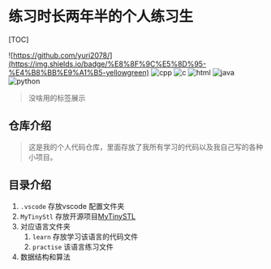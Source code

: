 # 练习时长两年半的个人练习生

[TOC]

![https://github.com/yuri2078/](https://img.shields.io/badge/%E8%8F%9C%E5%8D%95-%E4%B8%BB%E9%A1%B5-yellowgreen) ![cpp](https://img.shields.io/badge/yuri-cpp-yellowgreen) ![c](https://img.shields.io/badge/yuri-c%E8%AF%AD%E8%A8%80-yellowgreen) ![html](https://img.shields.io/badge/yuri-html-yellowgreen) ![java](https://img.shields.io/badge/yuri-java-yellowgreen) ![python](https://img.shields.io/badge/yuri-python-yellowgreen)

> 没啥用的标签展示

## 仓库介绍

> 这是我的个人代码仓库，里面存放了我所有学习的代码以及我自己写的各种小项目。

## 目录介绍

1. `.vscode` 存放vscode 配置文件夹
2. `MyTinyStl` 存放开源项目[MyTinySTL](https://github.com/Alinshans/MyTinySTL)
3. 对应语言文件夹
   1. `learn` 存放学习该语言的代码文件
   2. `practise` 该语言练习文件
4. 数据结构和算法

